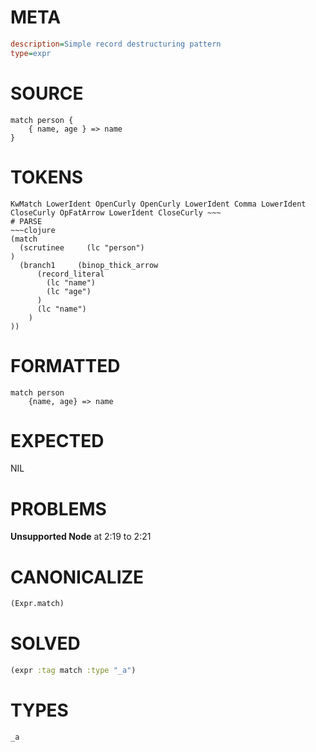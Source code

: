 # META
~~~ini
description=Simple record destructuring pattern
type=expr
~~~
# SOURCE
~~~roc
match person {
    { name, age } => name
}
~~~
# TOKENS
~~~text
KwMatch LowerIdent OpenCurly OpenCurly LowerIdent Comma LowerIdent CloseCurly OpFatArrow LowerIdent CloseCurly ~~~
# PARSE
~~~clojure
(match
  (scrutinee     (lc "person")
)
  (branch1     (binop_thick_arrow
      (record_literal
        (lc "name")
        (lc "age")
      )
      (lc "name")
    )
))
~~~
# FORMATTED
~~~roc
match person
	{name, age} => name
~~~
# EXPECTED
NIL
# PROBLEMS
**Unsupported Node**
at 2:19 to 2:21

# CANONICALIZE
~~~clojure
(Expr.match)
~~~
# SOLVED
~~~clojure
(expr :tag match :type "_a")
~~~
# TYPES
~~~roc
_a
~~~

